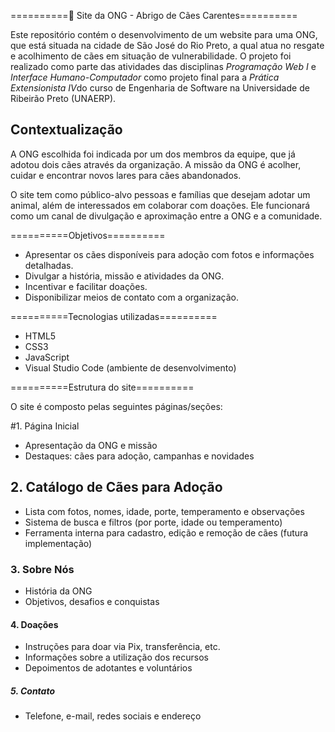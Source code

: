 ==========🐾 Site da ONG - Abrigo de Cães Carentes==========

Este repositório contém o desenvolvimento de um website para uma ONG, que está situada na cidade de São José do Rio Preto, a qual atua no resgate e acolhimento de cães em situação de vulnerabilidade. O projeto foi realizado como parte das atividades das disciplinas *Programação Web I* e *Interface Humano-Computador* como projeto final para a *Prática Extensionista IV*do curso de Engenharia de Software na Universidade de Ribeirão Preto (UNAERP).

## Contextualização

A ONG escolhida foi indicada por um dos membros da equipe, que já adotou dois cães através da organização. A missão da ONG é acolher, cuidar e encontrar novos lares para cães abandonados.

O site tem como público-alvo pessoas e famílias que desejam adotar um animal, além de interessados em colaborar com doações. Ele funcionará como um canal de divulgação e aproximação entre a ONG e a comunidade.

==========Objetivos==========

- Apresentar os cães disponíveis para adoção com fotos e informações detalhadas.
- Divulgar a história, missão e atividades da ONG.
- Incentivar e facilitar doações.
- Disponibilizar meios de contato com a organização.

==========Tecnologias utilizadas==========

- HTML5
- CSS3
- JavaScript
- Visual Studio Code (ambiente de desenvolvimento)

==========Estrutura do site==========

O site é composto pelas seguintes páginas/seções:

#1. Página Inicial
- Apresentação da ONG e missão
- Destaques: cães para adoção, campanhas e novidades

## 2. Catálogo de Cães para Adoção
- Lista com fotos, nomes, idade, porte, temperamento e observações
- Sistema de busca e filtros (por porte, idade ou temperamento)
- Ferramenta interna para cadastro, edição e remoção de cães (futura implementação)

### 3. Sobre Nós
- História da ONG
- Objetivos, desafios e conquistas

#### 4. Doações
- Instruções para doar via Pix, transferência, etc.
- Informações sobre a utilização dos recursos
- Depoimentos de adotantes e voluntários

##### 5. Contato
- Telefone, e-mail, redes sociais e endereço
